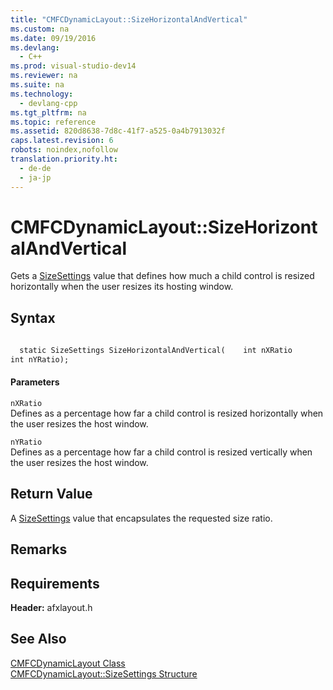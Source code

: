 ```yaml
---
title: "CMFCDynamicLayout::SizeHorizontalAndVertical"
ms.custom: na
ms.date: 09/19/2016
ms.devlang: 
  - C++
ms.prod: visual-studio-dev14
ms.reviewer: na
ms.suite: na
ms.technology: 
  - devlang-cpp
ms.tgt_pltfrm: na
ms.topic: reference
ms.assetid: 820d8638-7d8c-41f7-a525-0a4b7913032f
caps.latest.revision: 6
robots: noindex,nofollow
translation.priority.ht: 
  - de-de
  - ja-jp
---
```

# CMFCDynamicLayout::SizeHorizontalAndVertical
Gets a [SizeSettings](../vs140/CMFCDynamicLayout--SizeSettings-Structure.md) value that defines how much a child control is resized horizontally when the user resizes its hosting window.  
  
## Syntax  
  
```vb  
  
  static SizeSettings SizeHorizontalAndVertical(    int nXRatio  
int nYRatio);  
```  
  
#### Parameters  
 `nXRatio`  
 Defines as a percentage how far a child control is resized horizontally when the user resizes the host window.  
  
 `nYRatio`  
 Defines as a percentage how far a child control is resized vertically when the user resizes the host window.  
  
## Return Value  
 A [SizeSettings](../vs140/CMFCDynamicLayout--SizeSettings-Structure.md) value that encapsulates the requested size ratio.  
  
## Remarks  
  
## Requirements  
 **Header:** afxlayout.h  
  
## See Also  
 [CMFCDynamicLayout Class](../vs140/CMFCDynamicLayout-Class.md)   
 [CMFCDynamicLayout::SizeSettings Structure](../vs140/CMFCDynamicLayout--SizeSettings-Structure.md)
